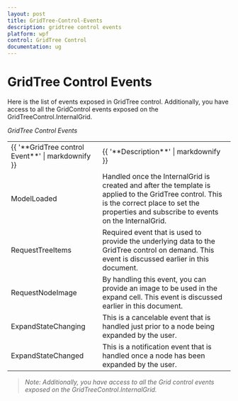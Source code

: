 ```yaml
---
layout: post
title: GridTree-Control-Events
description: gridtree control events
platform: wpf
control: GridTree Control
documentation: ug
---
```


# GridTree Control Events

Here is the list of events exposed in GridTree control. Additionally, you have access to all the GridControl events exposed on the GridTreeControl.InternalGrid.

_GridTree Control Events_

<table>
<tr>
<td>
{{ '**GridTree control Event**' | markdownify }}</td><td>
{{ '**Description**' | markdownify }}</td></tr>
<tr>
<td>
ModelLoaded</td><td>
Handled once the InternalGrid is created and after the template is applied to the GridTree control. This is the correct place to set the properties and subscribe to events on the InternalGrid.</td></tr>
<tr>
<td>
RequestTreeItems</td><td>
Required event that is used to provide the underlying data to the GridTree control on demand. This event is discussed earlier in this document.</td></tr>
<tr>
<td>
RequestNodeImage</td><td>
By handling this event, you can provide an image to be used in the expand cell. This event is discussed earlier in this document.</td></tr>
<tr>
<td>
ExpandStateChanging</td><td>
This is a cancelable event that is handled just prior to a node being expanded by the user.</td></tr>
<tr>
<td>
ExpandStateChanged</td><td>
This is a notification event that is handled once a node has been expanded by the user.</td></tr>
</table>


> _Note: Additionally, you have access to all the Grid control events exposed on the GridTreeControl.InternalGrid._



